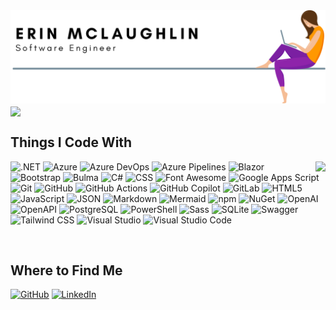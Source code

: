 <picture>
  <source media="(prefers-color-scheme: dark)" srcset="header-dark.svg" />
  <img src="header-light.svg"/>
</picture>

<picture>
  <source align="center" media="(prefers-color-scheme: dark)" srcset="https://github-readme-activity-graph.vercel.app/graph?username=erinnmclaughlin&theme=github-dark&hide_border=true&custom_title=Recent%20Contribution%20History&title_color=ffffff&line=ffffff&area=true" />
  <img align="center" src="https://github-readme-activity-graph.vercel.app/graph?username=erinnmclaughlin&theme=minimal&hide_border=true&custom_title=Recent%20Contribution%20History" />
</picture>

<h2>Things I Code With</h2>
  
<div>
  <picture>
    <source align="right" media="(prefers-color-scheme: dark)" srcset="https://github-readme-stats.vercel.app/api/top-langs?username=erinnmclaughlin&theme=transparent&border_color=30363d&title_color=ffffff&text_color=ffffff&card_width=400px" />
    <img  align="right" src="https://github-readme-stats.vercel.app/api/top-langs/?username=erinnmclaughlin&theme=transparent&border_color=30363d&title_color=000000&text_color=000000&card_width=400px" />
  </picture>
  
  <div>
    <p>
      <img alt=".NET" src="https://img.shields.io/badge/.NET-512bd4?logo=.NET&style=flat-square&logoColor=white" />
      <img alt="Azure" src="https://img.shields.io/badge/Azure-0078d4?logo=Microsoft%20Azure&style=flat-square&logoColor=white" />
      <img alt="Azure DevOps" src="https://img.shields.io/badge/Azure%20DevOps-0078D7?logo=Azure%20DevOps&style=flat-square&logoColor=white" />
      <img alt="Azure Pipelines" src="https://img.shields.io/badge/Azure%20Pipelines-2560e0?logo=Azure%20Pipelines&style=flat-square&logoColor=white" />
      <img alt="Blazor" src="https://img.shields.io/badge/Blazor-512bd4?logo=Blazor&style=flat-square&logoColor=white" />
      <img alt="Bootstrap" src="https://img.shields.io/badge/Bootstrap-7952b3?logo=Bootstrap&style=flat-square&logoColor=white" />
      <img alt="Bulma" src="https://img.shields.io/badge/Bulma-00d1b2?logo=Bulma&style=flat-square&logoColor=white" />
      <img alt="C#" src="https://img.shields.io/badge/C%23-512bd4?logo=C%23&style=flat-square&logoColor=white" />
      <img alt="CSS" src="https://img.shields.io/badge/CSS3-1572b6?logo=CSS3&style=flat-square&logoColor=white" />
      <img alt="Font Awesome" src="https://img.shields.io/badge/Font%20Awesome-538dd7?logo=Font%20Awesome&style=flat-square&logoColor=white" />
      <img alt="Google Apps Script" src="https://img.shields.io/badge/Google%20Apps%20Script-4285f4?logo=Google%20Apps%20Script&style=flat-square&logoColor=white" />
      <img alt="Git" src="https://img.shields.io/badge/Git-f05032?logo=Git&style=flat-square&logoColor=white" />
      <img alt="GitHub" src="https://img.shields.io/badge/GitHub-181717?logo=GitHub&style=flat-square&logoColor=white" />
      <img alt="GitHub Actions" src="https://img.shields.io/badge/GitHub%20Actions-2088ff?logo=GitHub%20Actions&style=flat-square&logoColor=white" />
      <img alt="GitHub Copilot" src="https://img.shields.io/badge/GitHub%20Copilot-000000?logo=GitHub%20Copilot&style=flat-square&logoColor=white" />
      <img alt="GitLab" src="https://img.shields.io/badge/Gitlab-fc6d26?logo=Gitlab&style=flat-square&logoColor=white" />
      <img alt="HTML5" src="https://img.shields.io/badge/HTML5-e34f26?logo=HTML5&style=flat-square&logoColor=white" />
      <img alt="JavaScript" src="https://img.shields.io/badge/JavaScript-f7df1e?logo=JavaScript&style=flat-square&logoColor=black" />
      <img alt="JSON" src="https://img.shields.io/badge/JSON-000000?logo=JSON&style=flat-square&logoColor=white" />
      <img alt="Markdown" src="https://img.shields.io/badge/Markdown-000000?logo=Markdown&style=flat-square&logoColor=white" />
      <img alt="Mermaid" src="https://img.shields.io/badge/Mermaid-ff3670?logo=Mermaid&style=flat-square&logoColor=white" />
      <img alt="npm" src="https://img.shields.io/badge/npm-cb3837?logo=npm&style=flat-square&logoColor=white" />
      <img alt="NuGet" src="https://img.shields.io/badge/NuGet-004880?logo=NuGet&style=flat-square&logoColor=white" />
      <img alt="OpenAI" src="https://img.shields.io/badge/OpenAI-412991?logo=OpenAI&style=flat-square&logoColor=white" />
      <img alt="OpenAPI" src="https://img.shields.io/badge/OpenAPI-6ba539?logo=OpenAPI%20Initiative&style=flat-square&logoColor=white" />
      <img alt="PostgreSQL" src="https://img.shields.io/badge/PostgreSQL-4169e1?logo=PostgreSQL&style=flat-square&logoColor=white" />
      <img alt="PowerShell" src="https://img.shields.io/badge/PowerShell-5391fe?logo=Powershell&style=flat-square&logoColor=white" />
      <img alt="Sass" src="https://img.shields.io/badge/Sass-cc6699?logo=Sass&style=flat-square&logoColor=white" />
      <img alt="SQLite" src="https://img.shields.io/badge/SQLite-003b57?logo=SQLite&style=flat-square&logoColor=white" />
      <img alt="Swagger" src="https://img.shields.io/badge/Swagger-85ea2d?logo=Swagger&style=flat-square&logoColor=black" />
      <img alt="Tailwind CSS" src="https://img.shields.io/badge/Tailwind%20CSS-06b6d4?logo=Tailwind%20CSS&style=flat-square&logoColor=white" />
      <img alt="Visual Studio" src="https://img.shields.io/badge/Visual%20Studio-5c2d91?logo=Visual%20Studio&style=flat-square&logoColor=white" />
      <img alt="Visual Studio Code" src="https://img.shields.io/badge/Visual%20Studio%20Code-007acc?logo=Visual%20Studio%20Code&style=flat-square&logoColor=white" />
    </p>
  </div>

</div>

<br clear="both" />

<div>
  <h2>Where to Find Me</h2>
  <p>
    <a href="https://github.com/erinnmclaughlin"><img alt="GitHub" src="https://img.shields.io/badge/GitHub-181717?logo=GitHub&style=for-the-badge&logoColor=white" /></a>
    <a href="https://www.linkedin.com/in/e1mclaughlin"><img alt="LinkedIn" src="https://img.shields.io/badge/LinkedIn-0a66c2?logo=LinkedIn&style=for-the-badge&logoColor=white" /></a>
  </p>
</div>


<!-- GitHub Stats
<picture>
  <source srcset="https://github-readme-stats.vercel.app/api?username=erinnmclaughlin&show_icons=true&theme=transparent&border_color=30363d&title_color=ffffff&text_color=ffffff&card_width=1012px&include_all_commits=true" media="(prefers-color-scheme: dark)" />
  <img src="https://github-readme-stats.vercel.app/api?username=erinnmclaughlin&show_icons=true&theme=transparent&hide_border=true&title_color=000000&text_color=000000" />
</picture>
-->

